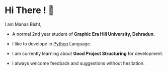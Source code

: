  
# Hi There ! 👋

I am Manas Bisht,
- A normal 2nd year student of **Graphic Era Hill University, Dehradun**.

- I like to develope in [Python]("https://www.python.org/doc/essays/blurb/") Language.

- I am currently learning about **Good Project Structuring** for development.

- I always welcome feedback and suggestions without hesitation.

